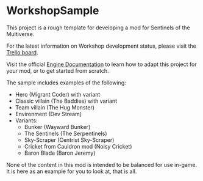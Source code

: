 # WorkshopSample
This project is a rough template for developing a mod for Sentinels of the Multiverse.

For the latest information on Workshop development status, please visit the [Trello board](https://trello.com/b/vYBMImbg/sotm-workshop).

Visit the official [Engine Documentation](https://docs.google.com/document/d/e/2PACX-1vRvUNq-KAWwLdvQmhjpFp-dC6s7ZJqogQJFIFfCZrhJ6_kuS9yi5KG-OmEU3g2NqsB0zkMS0KPtTC5V/pub) to learn how to adapt this project for your mod, or to get started from scratch.

The sample includes examples of the following:

- Hero (Migrant Coder) with variant
- Classic villain (The Baddies) with variant
- Team villain (The Hug Monster)
- Environment (Dev Stream)
- Variants:
  - Bunker (Wayward Bunker)
  - The Sentinels (The Serpentinels)
  - Sky-Scraper (Centrist Sky-Scraper)
  - Cricket from Cauldron mod (Noisy Cricket)
  - Baron Blade (Baron Jeremy)

None of the content in this mod is intended to be balanced for use in-game. It is here as an example for you to look at, that is all.

